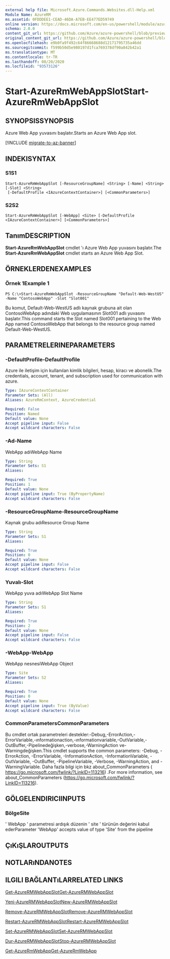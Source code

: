 ```yaml
---
external help file: Microsoft.Azure.Commands.Websites.dll-Help.xml
Module Name: AzureRM
ms.assetid: 0FDDDEE1-CEAD-46DA-A7EB-EE477ED59749
online version: https://docs.microsoft.com/en-us/powershell/module/azurerm.websites/start-azurermwebappslot
schema: 2.0.0
content_git_url: https://github.com/Azure/azure-powershell/blob/preview/src/ResourceManager/Websites/Commands.Websites/help/Start-AzureRmWebAppSlot.md
original_content_git_url: https://github.com/Azure/azure-powershell/blob/preview/src/ResourceManager/Websites/Commands.Websites/help/Start-AzureRmWebAppSlot.md
ms.openlocfilehash: e9b0fa9f492c64f86668688d12171795735a46dd
ms.sourcegitcommit: f599b50d5e980197d1fca769378df90a842b42a1
ms.translationtype: MT
ms.contentlocale: tr-TR
ms.lasthandoff: 08/20/2020
ms.locfileid: "93573126"
---
```

# <span data-ttu-id="eaa8b-101">Start-AzureRmWebAppSlot</span><span class="sxs-lookup"><span data-stu-id="eaa8b-101">Start-AzureRmWebAppSlot</span></span>

## <span data-ttu-id="eaa8b-102">SYNOPSIS</span><span class="sxs-lookup"><span data-stu-id="eaa8b-102">SYNOPSIS</span></span>
<span data-ttu-id="eaa8b-103">Azure Web App yuvasını başlatır.</span><span class="sxs-lookup"><span data-stu-id="eaa8b-103">Starts an Azure Web App slot.</span></span>

[!INCLUDE [migrate-to-az-banner](../../includes/migrate-to-az-banner.md)]

## <span data-ttu-id="eaa8b-104">INDEKI</span><span class="sxs-lookup"><span data-stu-id="eaa8b-104">SYNTAX</span></span>

### <span data-ttu-id="eaa8b-105">S1</span><span class="sxs-lookup"><span data-stu-id="eaa8b-105">S1</span></span>
```
Start-AzureRmWebAppSlot [-ResourceGroupName] <String> [-Name] <String> [-Slot] <String>
 [-DefaultProfile <IAzureContextContainer>] [<CommonParameters>]
```

### <span data-ttu-id="eaa8b-106">S2</span><span class="sxs-lookup"><span data-stu-id="eaa8b-106">S2</span></span>
```
Start-AzureRmWebAppSlot [-WebApp] <Site> [-DefaultProfile <IAzureContextContainer>] [<CommonParameters>]
```

## <span data-ttu-id="eaa8b-107">Tanım</span><span class="sxs-lookup"><span data-stu-id="eaa8b-107">DESCRIPTION</span></span>
<span data-ttu-id="eaa8b-108">**Start-AzureRmWebAppSlot** cmdlet 'ı Azure Web App yuvasını başlatır.</span><span class="sxs-lookup"><span data-stu-id="eaa8b-108">The **Start-AzureRmWebAppSlot** cmdlet starts an Azure Web App Slot.</span></span>

## <span data-ttu-id="eaa8b-109">ÖRNEKLERDEN</span><span class="sxs-lookup"><span data-stu-id="eaa8b-109">EXAMPLES</span></span>

### <span data-ttu-id="eaa8b-110">Örnek 1</span><span class="sxs-lookup"><span data-stu-id="eaa8b-110">Example 1</span></span>
```
PS C:\>Start-AzureRmWebAppSlot -ResourceGroupName "Default-Web-WestUS" -Name "ContosoWebApp" -Slot "Slot001"
```

<span data-ttu-id="eaa8b-111">Bu komut, Default-Web-WestUS adlı kaynak grubuna ait olan ContosoWebApp adındaki Web uygulamasının Slot001 adlı yuvasını başlatır.</span><span class="sxs-lookup"><span data-stu-id="eaa8b-111">This command starts the Slot named Slot001 pertaining to the Web App named ContosoWebApp that belongs to the resource group named Default-Web-WestUS.</span></span>

## <span data-ttu-id="eaa8b-112">PARAMETRELERINE</span><span class="sxs-lookup"><span data-stu-id="eaa8b-112">PARAMETERS</span></span>

### <span data-ttu-id="eaa8b-113">-DefaultProfile</span><span class="sxs-lookup"><span data-stu-id="eaa8b-113">-DefaultProfile</span></span>
<span data-ttu-id="eaa8b-114">Azure ile iletişim için kullanılan kimlik bilgileri, hesap, kiracı ve abonelik.</span><span class="sxs-lookup"><span data-stu-id="eaa8b-114">The credentials, account, tenant, and subscription used for communication with azure.</span></span>

```yaml
Type: IAzureContextContainer
Parameter Sets: (All)
Aliases: AzureRmContext, AzureCredential

Required: False
Position: Named
Default value: None
Accept pipeline input: False
Accept wildcard characters: False
```

### <span data-ttu-id="eaa8b-115">-Ad</span><span class="sxs-lookup"><span data-stu-id="eaa8b-115">-Name</span></span>
<span data-ttu-id="eaa8b-116">WebApp adı</span><span class="sxs-lookup"><span data-stu-id="eaa8b-116">WebApp Name</span></span>

```yaml
Type: String
Parameter Sets: S1
Aliases: 

Required: True
Position: 1
Default value: None
Accept pipeline input: True (ByPropertyName)
Accept wildcard characters: False
```

### <span data-ttu-id="eaa8b-117">-ResourceGroupName</span><span class="sxs-lookup"><span data-stu-id="eaa8b-117">-ResourceGroupName</span></span>
<span data-ttu-id="eaa8b-118">Kaynak grubu adı</span><span class="sxs-lookup"><span data-stu-id="eaa8b-118">Resource Group Name</span></span>

```yaml
Type: String
Parameter Sets: S1
Aliases: 

Required: True
Position: 0
Default value: None
Accept pipeline input: False
Accept wildcard characters: False
```

### <span data-ttu-id="eaa8b-119">Yuvalı</span><span class="sxs-lookup"><span data-stu-id="eaa8b-119">-Slot</span></span>
<span data-ttu-id="eaa8b-120">WebApp yuva adı</span><span class="sxs-lookup"><span data-stu-id="eaa8b-120">WebApp Slot Name</span></span>

```yaml
Type: String
Parameter Sets: S1
Aliases: 

Required: True
Position: 2
Default value: None
Accept pipeline input: False
Accept wildcard characters: False
```

### <span data-ttu-id="eaa8b-121">-WebApp</span><span class="sxs-lookup"><span data-stu-id="eaa8b-121">-WebApp</span></span>
<span data-ttu-id="eaa8b-122">WebApp nesnesi</span><span class="sxs-lookup"><span data-stu-id="eaa8b-122">WebApp Object</span></span>

```yaml
Type: Site
Parameter Sets: S2
Aliases: 

Required: True
Position: 0
Default value: None
Accept pipeline input: True (ByValue)
Accept wildcard characters: False
```

### <span data-ttu-id="eaa8b-123">CommonParameters</span><span class="sxs-lookup"><span data-stu-id="eaa8b-123">CommonParameters</span></span>
<span data-ttu-id="eaa8b-124">Bu cmdlet ortak parametreleri destekler:-Debug,-ErrorAction,-ErrorVariable,-ınformationaction,-ınformationvariable,-OutVariable,-OutBuffer,-Pipelinedeğişken,-verbose,-WarningAction ve-Warningdeğişken.</span><span class="sxs-lookup"><span data-stu-id="eaa8b-124">This cmdlet supports the common parameters: -Debug, -ErrorAction, -ErrorVariable, -InformationAction, -InformationVariable, -OutVariable, -OutBuffer, -PipelineVariable, -Verbose, -WarningAction, and -WarningVariable.</span></span> <span data-ttu-id="eaa8b-125">Daha fazla bilgi için bkz about_CommonParameters ( https://go.microsoft.com/fwlink/?LinkID=113216) .</span><span class="sxs-lookup"><span data-stu-id="eaa8b-125">For more information, see about_CommonParameters (https://go.microsoft.com/fwlink/?LinkID=113216).</span></span>

## <span data-ttu-id="eaa8b-126">GÖLGELENDIRICI</span><span class="sxs-lookup"><span data-stu-id="eaa8b-126">INPUTS</span></span>

### <span data-ttu-id="eaa8b-127">Bölge</span><span class="sxs-lookup"><span data-stu-id="eaa8b-127">Site</span></span>
<span data-ttu-id="eaa8b-128">' WebApp ' parametresi ardışık düzenin ' site ' türünün değerini kabul eder</span><span class="sxs-lookup"><span data-stu-id="eaa8b-128">Parameter 'WebApp' accepts value of type 'Site' from the pipeline</span></span>

## <span data-ttu-id="eaa8b-129">ÇıKıŞLAR</span><span class="sxs-lookup"><span data-stu-id="eaa8b-129">OUTPUTS</span></span>

## <span data-ttu-id="eaa8b-130">NOTLARıNDA</span><span class="sxs-lookup"><span data-stu-id="eaa8b-130">NOTES</span></span>

## <span data-ttu-id="eaa8b-131">ILGILI BAĞLANTıLAR</span><span class="sxs-lookup"><span data-stu-id="eaa8b-131">RELATED LINKS</span></span>

[<span data-ttu-id="eaa8b-132">Get-AzureRMWebAppSlot</span><span class="sxs-lookup"><span data-stu-id="eaa8b-132">Get-AzureRMWebAppSlot</span></span>](./Get-AzureRMWebAppSlot.md)

[<span data-ttu-id="eaa8b-133">Yeni-AzureRMWebAppSlot</span><span class="sxs-lookup"><span data-stu-id="eaa8b-133">New-AzureRMWebAppSlot</span></span>](./New-AzureRMWebAppSlot.md)

[<span data-ttu-id="eaa8b-134">Remove-AzureRMWebAppSlot</span><span class="sxs-lookup"><span data-stu-id="eaa8b-134">Remove-AzureRMWebAppSlot</span></span>](./Remove-AzureRMWebAppSlot.md)

[<span data-ttu-id="eaa8b-135">Restart-AzureRMWebAppSlot</span><span class="sxs-lookup"><span data-stu-id="eaa8b-135">Restart-AzureRMWebAppSlot</span></span>](./Restart-AzureRMWebAppSlot.md)

[<span data-ttu-id="eaa8b-136">Set-AzureRMWebAppSlot</span><span class="sxs-lookup"><span data-stu-id="eaa8b-136">Set-AzureRMWebAppSlot</span></span>](./Set-AzureRMWebAppSlot.md)

[<span data-ttu-id="eaa8b-137">Dur-AzureRMWebAppSlot</span><span class="sxs-lookup"><span data-stu-id="eaa8b-137">Stop-AzureRMWebAppSlot</span></span>](./Stop-AzureRMWebAppSlot.md)

[<span data-ttu-id="eaa8b-138">Get-AzureRmWebApp</span><span class="sxs-lookup"><span data-stu-id="eaa8b-138">Get-AzureRmWebApp</span></span>](./Get-AzureRmWebApp.md)
